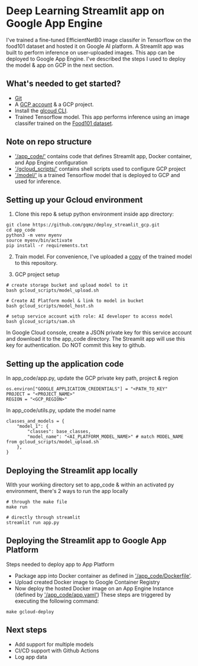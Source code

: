 # Deep Learning Streamlit app on Google App Engine

I've trained a fine-tuned EfficientNetB0 image classifer in Tensorflow on the food101 dataset and hosted it on Google AI platform. A Streamlit app was built to perform inference on user-uploaded images. This app can be deployed to Google App Engine. I've described the steps I used to deploy the model & app on GCP in the next section.

## What's needed to get started?

- [Git](https://git-scm.com/)
- A [GCP account](https://cloud.google.com/gcp) & a GCP project.
- Install the [glcoud CLI](https://cloud.google.com/sdk/docs/install).
- Trained Tensorflow model. This app performs inference using an image classifer trained on the [Food101 dataset](https://www.tensorflow.org/datasets/catalog/food101).

## Note on repo structure
- ['/app_code/'](/app_code/) contains code that defines Streamlit app, Docker container, and App Engine configuration
- ['/gcloud_scripts/'](/gcloud_scripts/) contains shell scripts used to configure GCP project
- ['/model/'](/model/) is a trained Tensorflow model that is deployed to GCP and used for inference.

## Setting up your Gcloud environment

1. Clone this repo & setup python environment inside app directory:
```
git clone https://github.com/gqmz/deploy_streamlit_gcp.git
cd app_code
python3 -m venv myenv
source myenv/bin/activate
pip install -r requirements.txt
```

2. Train model. For convenience, I've uploaded a [copy](model) of the trained model to this repository.

3. GCP project setup
```
# create storage bucket and upload model to it
bash gcloud_scripts/model_upload.sh

# Create AI Platform model & link to model in bucket 
bash gcloud_scripts/model_host.sh

# setup service account with role: AI developer to access model
bash glcoud_scripts/sam.sh
```
In Google Cloud console, create a JSON private key for this service account and download it to the app_code directory. The Streamlit app will use this key for authentication. Do NOT commit this key to github.

## Setting up the application code

In app_code/app.py, update the GCP private key path, project & region
```
os.environ["GOOGLE_APPLICATION_CREDENTIALS"] = "<PATH_TO_KEY"
PROJECT = "<PROJECT_NAME>"
REGION = "<GCP_REGION>"
```

In app_code/utils.py, update the model name
```
classes_and_models = {
    "model_1": {
        "classes": base_classes,
        "model_name": "<AI_PLATFORM_MODEL_NAME>" # match MODEL_NAME from gcloud_scripts/model_upload.sh
    },
}
```

## Deploying the Streamlit app locally

With your working directory set to app_code & within an activated py environment, there's 2 ways to run the app locally

```
# through the make file
make run 

# directly through streamlit
streamlit run app.py
```

## Deploying the Streamlit app to Google App Platform

Steps needed to deploy app to App Platform
- Package app into Docker container as defined in ['/app_code/Dockerfile'](/app_code/Dockerfile).
- Upload created Docker image to Google Container Registry
- Now deploy the hosted Docker image on an App Engine Instance (defined by ['/app_code/app.yaml'](/app_code/app.yaml))
These steps are triggered by executing the following command:
```
make gcloud-deploy
```

## Next steps
- Add support for multiple models
- CI/CD support with Github Actions
- Log app data


